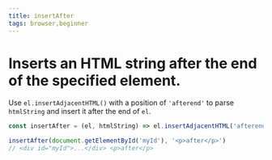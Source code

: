 ```yaml
---
title: insertAfter
tags: browser,beginner
---
```


# Inserts an HTML string after the end of the specified element.

Use `el.insertAdjacentHTML()` with a position of `'afterend'` to parse `htmlString` and insert it after the end of `el`.

```js
const insertAfter = (el, htmlString) => el.insertAdjacentHTML('afterend', htmlString)
```

```js
insertAfter(document.getElementById('myId'), '<p>after</p>')
// <div id="myId">...</div> <p>after</p>
```
